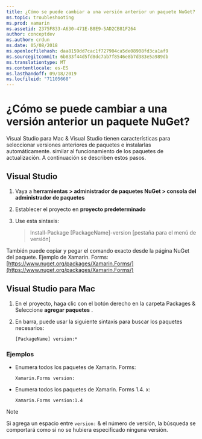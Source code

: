 ```yaml
---
title: ¿Cómo se puede cambiar a una versión anterior un paquete NuGet?
ms.topic: troubleshooting
ms.prod: xamarin
ms.assetid: 2375F833-A630-471E-B8E9-5AD2CB81F264
author: conceptdev
ms.author: crdun
ms.date: 05/08/2018
ms.openlocfilehash: daa8159dd7cac1f727904ca5de08908fd3ca1af9
ms.sourcegitcommit: 6b833f44d5fd8dc7ab7f8546e8b7d383e5a989db
ms.translationtype: MT
ms.contentlocale: es-ES
ms.lasthandoff: 09/18/2019
ms.locfileid: "71105668"
---
```

# <a name="how-do-i-downgrade-a-nuget-package"></a>¿Cómo se puede cambiar a una versión anterior un paquete NuGet?

Visual Studio para Mac & Visual Studio tienen características para seleccionar versiones anteriores de paquetes e instalarlas automáticamente. similar al funcionamiento de los paquetes de actualización. A continuación se describen estos pasos.

## <a name="visual-studio"></a>Visual Studio

1. Vaya a **herramientas > administrador de paquetes NuGet > consola del administrador de paquetes**
2. Establecer el proyecto en **proyecto predeterminado**
3. Use esta sintaxis:

    > Install-Package [PackageName]-version [pestaña para el menú de versión]

También puede copiar y pegar el comando exacto desde la página NuGet del paquete. Ejemplo de Xamarin. Forms:[https://www.nuget.org/packages/Xamarin.Forms/](https://www.nuget.org/packages/Xamarin.Forms/)

## <a name="visual-studio-for-mac"></a>Visual Studio para Mac

1. En el proyecto, haga clic con el botón derecho en la carpeta Packages & Seleccione **agregar paquetes** .
2. En barra, puede usar la siguiente sintaxis para buscar los paquetes necesarios:

    `[PackageName] version:*`

### <a name="examples"></a>Ejemplos 

- Enumera todos los paquetes de Xamarin. Forms: 

    `Xamarin.Forms version:`

- Enumera todos los paquetes de Xamarin. Forms 1.4. x: 

    `Xamarin.Forms version:1.4`

> [!NOTE]
> Si agrega un espacio entre `version:` & el número de versión, la búsqueda se comportará como si no se hubiera especificado ninguna versión.
